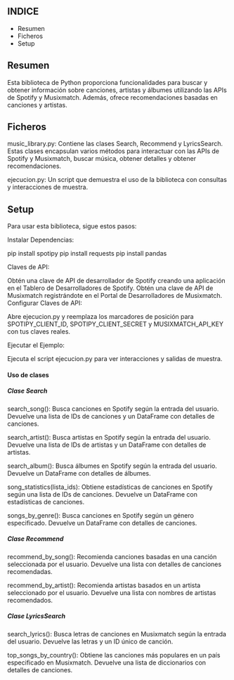 ## INDICE
- Resumen
- Ficheros
- Setup

## Resumen
Esta biblioteca de Python proporciona funcionalidades para buscar y obtener información sobre canciones, artistas y álbumes utilizando las APIs de Spotify y Musixmatch. Además, ofrece recomendaciones basadas en canciones y artistas.

## Ficheros
music_library.py: Contiene las clases Search, Recommend y LyricsSearch. Estas clases encapsulan varios métodos para interactuar con las APIs de Spotify y Musixmatch, buscar música, obtener detalles y obtener recomendaciones.

ejecucion.py: Un script que demuestra el uso de la biblioteca con consultas y interacciones de muestra.

## Setup
Para usar esta biblioteca, sigue estos pasos:

Instalar Dependencias:

pip install spotipy 
pip install requests
pip install pandas

Claves de API:

Obtén una clave de API de desarrollador de Spotify creando una aplicación en el Tablero de Desarrolladores de Spotify.
Obtén una clave de API de Musixmatch registrándote en el Portal de Desarrolladores de Musixmatch.
Configurar Claves de API:

Abre ejecucion.py y reemplaza los marcadores de posición para SPOTIPY_CLIENT_ID, SPOTIPY_CLIENT_SECRET y MUSIXMATCH_API_KEY con tus claves reales.

Ejecutar el Ejemplo:

Ejecuta el script ejecucion.py para ver interacciones y salidas de muestra.

#### Uso de clases
##### Clase Search

search_song():
Busca canciones en Spotify según la entrada del usuario.
Devuelve una lista de IDs de canciones y un DataFrame con detalles de canciones.

search_artist():
Busca artistas en Spotify según la entrada del usuario.
Devuelve una lista de IDs de artistas y un DataFrame con detalles de artistas.

search_album():
Busca álbumes en Spotify según la entrada del usuario.
Devuelve un DataFrame con detalles de álbumes.

song_statistics(lista_ids):
Obtiene estadísticas de canciones en Spotify según una lista de IDs de canciones.
Devuelve un DataFrame con estadísticas de canciones.

songs_by_genre():
Busca canciones en Spotify según un género especificado.
Devuelve un DataFrame con detalles de canciones.

##### Clase Recommend

recommend_by_song():
Recomienda canciones basadas en una canción seleccionada por el usuario.
Devuelve una lista con detalles de canciones recomendadas.

recommend_by_artist():
Recomienda artistas basados en un artista seleccionado por el usuario.
Devuelve una lista con nombres de artistas recomendados.

##### Clase LyricsSearch

search_lyrics():
Busca letras de canciones en Musixmatch según la entrada del usuario.
Devuelve las letras y un ID único de canción.

top_songs_by_country():
Obtiene las canciones más populares en un país especificado en Musixmatch.
Devuelve una lista de diccionarios con detalles de canciones.
